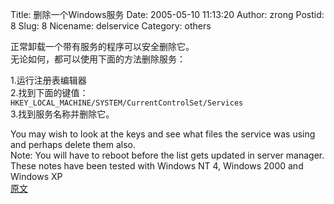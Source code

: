Title: 删除一个Windows服务
Date: 2005-05-10 11:13:20
Author: zrong
Postid: 8
Slug: 8
Nicename: delservice
Category: others

正常卸载一个带有服务的程序可以安全删除它。  
无论如何，都可以使用下面的方法删除服务：

1.运行注册表编辑器  
2.找到下面的键值：  
`HKEY_LOCAL_MACHINE/SYSTEM/CurrentControlSet/Services `  
3.找到服务名称并删除它。

You may wish to look at the keys and see what files the service was
using and perhaps delete them also.  
Note: You will have to reboot before the list gets updated in server
manager.  
These notes have been tested with Windows NT 4, Windows 2000 and
Windows XP  
[原文](http://www.cryer.co.uk/brian/windows/howto_nt_das.htm)

